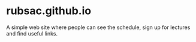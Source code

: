 # rubsac.github.io
A simple web site where people can see the schedule, sign up for lectures and find useful links.
